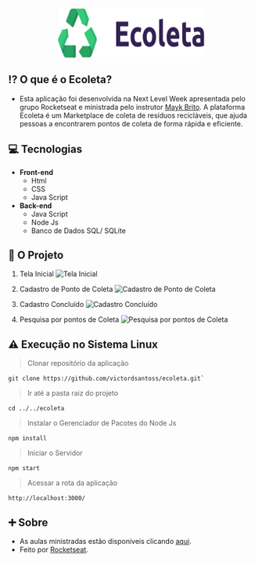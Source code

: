 <p align="center">
  <img width="300" height="100" src="https://raw.githubusercontent.com/senaarth/ecoleta/72caca73f5d1d931bf6e9590819bc89235ef59c9/.github/ecoleta.svg">
</p>

## :interrobang: O que é o Ecoleta?
* Esta aplicação foi desenvolvida na Next Level Week apresentada pelo grupo Rocketseat e ministrada pelo instrutor [Mayk Brito](https://www.linkedin.com/in/maykbrito/?originalSubdomain=br). A plataforma Ecoleta é um Marketplace de coleta de resíduos recicláveis, que ajuda pessoas a encontrarem pontos de coleta de forma rápida e eficiente. 

## :computer: Tecnologias
* **Front-end**
    - Html
    - CSS
    - Java Script
* **Back-end**
    - Java Script
    - Node Js
    - Banco de Dados SQL/ SQLite
  
## :deciduous_tree: O Projeto
1. Tela Inicial 
![Tela Inicial](https://i.imgur.com/bMpCyOI.png)

2. Cadastro de Ponto de Coleta
![Cadastro de Ponto de Coleta](https://i.imgur.com/Fhc4Soo.png)

3. Cadastro Concluído
![Cadastro Concluído](https://i.imgur.com/jvIxsIv.png)

4. Pesquisa por pontos de Coleta
![Pesquisa por pontos de Coleta](https://i.imgur.com/mhsogaG.png)


## :warning: Execução no Sistema Linux 
> Clonar repositório da aplicação

    git clone https://github.com/victordsantoss/ecoleta.git`
> Ir até a pasta raiz do projeto 

    cd ../../ecoleta
> Instalar o Gerenciador de Pacotes do Node Js

    npm install 
> Iniciar o Servidor

    npm start 
> Acessar a rota da aplicação

    http://localhost:3000/

## :heavy_plus_sign: Sobre
* As aulas ministradas estão disponíveis clicando [aqui](https://drive.google.com/drive/folders/1m8KlZ-iKgz5GjmKf1OwyJ7vgY43bL7sm?usp=sharing).
* Feito por [Rocketseat](https://rocketseat.com.br/).
